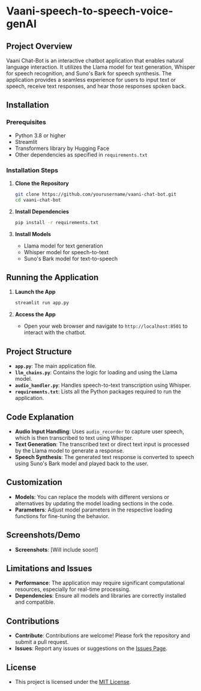 # Vaani-speech-to-speech-voice-genAI

## Project Overview

Vaani Chat-Bot is an interactive chatbot application that enables natural language interaction. It utilizes the Llama model for text generation, Whisper for speech recognition, and Suno's Bark for speech synthesis. The application provides a seamless experience for users to input text or speech, receive text responses, and hear those responses spoken back.

## Installation

### Prerequisites

- Python 3.8 or higher
- Streamlit
- Transformers library by Hugging Face
- Other dependencies as specified in `requirements.txt`

### Installation Steps

1. **Clone the Repository**

   ```bash
   git clone https://github.com/yourusername/vaani-chat-bot.git
   cd vaani-chat-bot
   ```

2. **Install Dependencies**

   ```bash
   pip install -r requirements.txt
   ```

3. **Install Models**

   - Llama model for text generation
   - Whisper model for speech-to-text
   - Suno's Bark model for text-to-speech

## Running the Application

1. **Launch the App**

   ```bash
   streamlit run app.py
   ```

2. **Access the App**

   - Open your web browser and navigate to `http://localhost:8501` to interact with the chatbot.

## Project Structure

- **`app.py`**: The main application file.
- **`llm_chains.py`**: Contains the logic for loading and using the Llama model.
- **`audio_handler.py`**: Handles speech-to-text transcription using Whisper.
- **`requirements.txt`**: Lists all the Python packages required to run the application.

## Code Explanation

- **Audio Input Handling**: Uses `audio_recorder` to capture user speech, which is then transcribed to text using Whisper.
- **Text Generation**: The transcribed text or direct text input is processed by the Llama model to generate a response.
- **Speech Synthesis**: The generated text response is converted to speech using Suno's Bark model and played back to the user.

## Customization

- **Models**: You can replace the models with different versions or alternatives by updating the model loading sections in the code.
- **Parameters**: Adjust model parameters in the respective loading functions for fine-tuning the behavior.

## Screenshots/Demo

- **Screenshots**: [Will include soon!]


## Limitations and Issues

- **Performance**: The application may require significant computational resources, especially for real-time processing.
- **Dependencies**: Ensure all models and libraries are correctly installed and compatible.

## Contributions

- **Contribute**: Contributions are welcome! Please fork the repository and submit a pull request.
- **Issues**: Report any issues or suggestions on the [Issues Page](https://github.com/yourusername/vaani-chat-bot/issues).

## License

- This project is licensed under the [MIT License](LICENSE).


